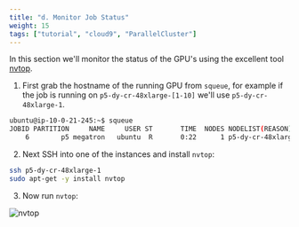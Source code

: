 ```yaml
---
title: "d. Monitor Job Status"
weight: 15
tags: ["tutorial", "cloud9", "ParallelCluster"]
---
```


In this section we'll monitor the status of the GPU's using the excellent tool [nvtop](https://github.com/Syllo/nvtop).

1. First grab the hostname of the running GPU from `squeue`, for example if the job is running on `p5-dy-cr-48xlarge-[1-10]` we'll use `p5-dy-cr-48xlarge-1`.

```bash
ubuntu@ip-10-0-21-245:~$ squeue
JOBID PARTITION     NAME     USER ST       TIME  NODES NODELIST(REASON)
    6        p5 megatron   ubuntu  R       0:22      1 p5-dy-cr-48xlarge-1
```

2. Next SSH into one of the instances and install `nvtop`:

```bash
ssh p5-dy-cr-48xlarge-1
sudo apt-get -y install nvtop
```

3. Now run `nvtop`:

![nvtop](/images/04-Megatron-LM/nvtop.png)